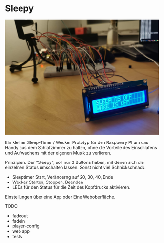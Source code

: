 
# Sleepy

![Screenshot](docs/img/project.png)


Ein kleiner Sleep-Timer / Wecker Prototyp für den Raspberry PI um das Handy aus
dem Schlafzimmer zu halten, ohne die Vorteile des Einschlafens und Aufwachens
mit der eigenen Musik zu verlieren.

Prinzipien:
Der "Sleepy", soll nur 3 Buttons haben, mit denen sich die einzelnen Status
umschalten lassen. Sonst nicht viel Schnickschnack.
- Sleeptimer Start, Veränderng auf 20, 30, 40, Ende
- Wecker Starten, Stoppen, Beenden
- LEDs für den Status für die Zeit des Kopfdrucks aktivieren.


Einstellungen über eine App oder Eine Weboberfläche.


TODO
- fadeout
- fadein
- player-config
- web app
- tests
